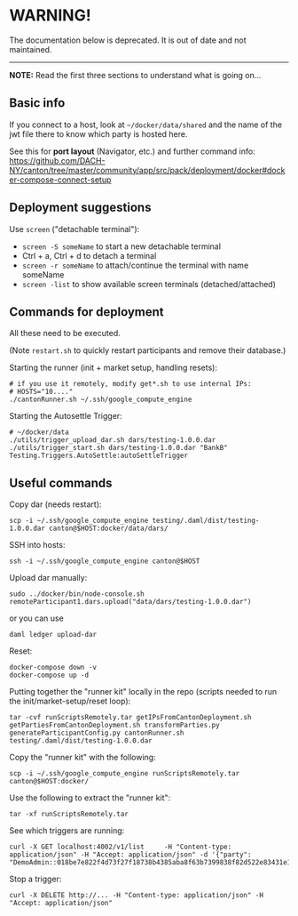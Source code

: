 # **WARNING!**

The documentation below is deprecated. It is out of date and not maintained.

<hr>

**NOTE:** Read the first three sections to understand what is going on...

## Basic info

If you connect to a host, look at `~/docker/data/shared` and the name of the jwt file there to know which party is hosted here.

See this for **port layout** (Navigator, etc.) and further command info:
https://github.com/DACH-NY/canton/tree/master/community/app/src/pack/deployment/docker#docker-compose-connect-setup

## Deployment suggestions

Use `screen` ("detachable terminal"):
- `screen -S someName` to start a new detachable terminal
- Ctrl + a, Ctrl + d to detach a terminal
- `screen -r someName` to attach/continue the terminal with name someName
- `screen -list` to show available screen terminals (detached/attached)

## Commands for deployment

All these need to be executed.

(Note `restart.sh` to quickly restart participants and remove their database.)

Starting the runner (init + market setup, handling resets):
```
# if you use it remotely, modify get*.sh to use internal IPs:
# HOSTS="10...."
./cantonRunner.sh ~/.ssh/google_compute_engine
```

Starting the Autosettle Trigger:
```
# ~/docker/data
./utils/trigger_upload_dar.sh dars/testing-1.0.0.dar
./utils/trigger_start.sh dars/testing-1.0.0.dar "BankB" Testing.Triggers.AutoSettle:autoSettleTrigger
```

## Useful commands

Copy dar (needs restart):
```
scp -i ~/.ssh/google_compute_engine testing/.daml/dist/testing-1.0.0.dar canton@$HOST:docker/data/dars/
```

SSH into hosts:
```
ssh -i ~/.ssh/google_compute_engine canton@$HOST
```

Upload dar manually:
```
sudo ../docker/bin/node-console.sh
remoteParticipant1.dars.upload("data/dars/testing-1.0.0.dar")
```
or you can use
```
daml ledger upload-dar
```

Reset:
```
docker-compose down -v
docker-compose up -d
```

Putting together the "runner kit" locally in the repo (scripts needed to run the init/market-setup/reset loop):
```
tar -cvf runScriptsRemotely.tar getIPsFromCantonDeployment.sh getPartiesFromCantonDeployment.sh transformParties.py generateParticipantConfig.py cantonRunner.sh testing/.daml/dist/testing-1.0.0.dar
```
Copy the "runner kit" with the following:
```
scp -i ~/.ssh/google_compute_engine runScriptsRemotely.tar  canton@$HOST:docker/
```
Use the following to extract the "runner kit":
```
tar -xf runScriptsRemotely.tar
```

See which triggers are running:
```
curl -X GET localhost:4002/v1/list     -H "Content-type: application/json" -H "Accept: application/json" -d '{"party": "DemoAdmin::018be7e822f4d73f27f18738b4385aba8f63b7399838f82d522e83431e1e4e0f48"}'
```

Stop a trigger:
```
curl -X DELETE http://... -H "Content-type: application/json" -H "Accept: application/json"
```
